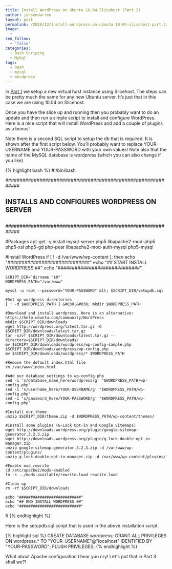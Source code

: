 ```yaml
---
title: Install WordPress on Ubuntu 10.04 Slicehost (Part 2)
author: jensendarren
layout: post
permalink: /2010/12/install-wordpress-on-ubuntu-10-04-slicehost-part-2/
image:
  -
seo_follow:
  - 'false'
categories:
  - Bash Scriping
  - MySql
tags:
  - bash
  - mysql
  - wordpress
---
```

In [Part 1][1] we setup a new virtual host instance using Slicehost. The steps can be pretty much the same for any new Ubuntu server. It&#8217;s just that in this case we are using 10.04 on Slicehost.

Once you have the slice up and running then you probably want to do an update and then run a simple script to install and configure WordPress. Here is a nice script that will install WordPress and add a couple of plugins as a bonus!

Note there is a second SQL script to setup the db that is required. It is shown after the first script below. You&#8217;ll probably want to replace YOUR-USERNAME and YOUR-PASSWORD with your own values! Note also that the name of the MySQL database is *wordpress* (which you can also change if you like)

{% highlight bash %}
#!/bin/bash

#############################################################
## INSTALLS AND CONFIGURES WORDPRESS ON SERVER             ##
##                                                         ##
#############################################################

#Packages
apt-get -y install mysql-server php5 libapache2-mod-php5 php5-xsl php5-gd php-pear libapache2-mod-auth-mysql php5-mysql

#Install WordPress
if [ ! -d /var/www/wp-content ]; then
	echo "#############################"
	echo "## START INSTALL WORDPRESS ##"
	echo "#############################"

	SCRIPT_DIR=`dirname "$0"`
	WORDPRESS_PATH="/var/www"

	mysql -u root --password="YOUR-PASSWORD" &lt; $SCRIPT_DIR/setupdb.sql

	#Set up wordpress directories
	[ ! -d $WORDPRESS_PATH ] &#038;&#038; mkdir $WORDPRESS_PATH

	#Download and install wordpress. Here is an alternative: https://help.ubuntu.com/community/WordPress
	mkdir $SCRIPT_DIR/downloads
	wget http://wordpress.org/latest.tar.gz -O $SCRIPT_DIR/downloads/latest.tar.gz
	tar -xzvf $SCRIPT_DIR/downloads/latest.tar.gz --directory=$SCRIPT_DIR/downloads/
	mv $SCRIPT_DIR/downloads/wordpress/wp-config-sample.php $SCRIPT_DIR/downloads/wordpress/wp-config.php
	mv $SCRIPT_DIR/downloads/wordpress/* $WORDPRESS_PATH

	#Remove the default index.html file
	rm /var/www/index.html

	#Add our database settings to wp-config.php
	sed -i 's/database_name_here/wordpress/g' "$WORDPRESS_PATH/wp-config.php"
	sed -i 's/username_here/YOUR-USERNAME/g' "$WORDPRESS_PATH/wp-config.php"
	sed -i 's/password_here/YOUR-PASSWORD/g' "$WORDPRESS_PATH/wp-config.php"

	#Install our theme
	unzip $SCRIPT_DIR/theme.zip -d $WORDPRESS_PATH/wp-content/themes/

	#Install some plugins (G-Lock Opt-in and Google Sitemaps)
	wget http://downloads.wordpress.org/plugin/google-sitemap-generator.3.2.3.zip
	wget http://downloads.wordpress.org/plugin/g-lock-double-opt-in-manager.zip
	unzip google-sitemap-generator.3.2.3.zip -d /var/www/wp-content/plugins/
	unzip g-lock-double-opt-in-manager.zip -d /var/www/wp-content/plugins/

	#Enable mod_rewrite
	cd /etc/apache2/mods-enabled
	ln -s ../mods-available/rewrite.load rewrite.load

	#Clean up
	rm -rf $SCRIPT_DIR/downloads

	echo "###########################"
	echo "## END INSTALL WORDPRESS ##"
	echo "###########################"
fi
{% endhighlight %}

Here is the setupdb.sql script that is used in the above installation script.

{% highlight sql %}
CREATE DATABASE wordpress;
GRANT ALL PRIVILEGES ON wordpress.* TO "YOUR-USERNAME"@"localhost" IDENTIFIED BY "YOUR-PASSWORD";
FLUSH PRIVILEGES;
{% endhighlight %}

What about Apache configuration I hear you cry! Let's put that in Part 3 shall we?!

 [1]: /2010/12/install-wordpress-on-ubuntu-10-04-slicehost/
